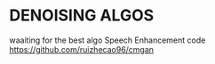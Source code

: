 # DENOISING ALGOS



waaiting for the best algo Speech Enhancement code https://github.com/ruizhecao96/cmgan
